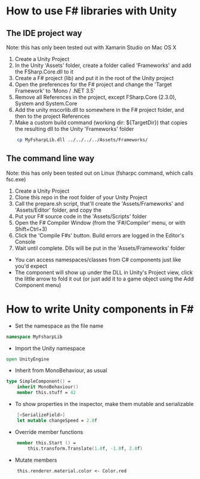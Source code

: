 How to use F# libraries with Unity
==================================

The IDE project way
-------------------

Note: this has only been tested out with Xamarin Studio on Mac OS X

1. Create a Unity Project
2. In the Unity 'Assets' folder, create a folder called 'Frameworks' and add the FSharp.Core.dll to it
3. Create a F# project (lib) and put it in the root of the Unity project
4. Open the preferences for the F# project and change the 'Target Framework' to 'Mono / .NET 3.5'
5. Remove all References in the project, except FSharp.Core (2.3.0), System and System.Core
6. Add the unity mscorlib.dll to somewhere in the F# project folder, and then to the project References
7. Make a custom build command (working dir: ${TargetDir}) that copies the resulting dll to the Unity 'Frameworks' folder

```bash
    cp MyFsharpLib.dll ../../../../Assets/Frameworks/
```

The command line way
--------------------

Note: this has only been tested out on Linux (fsharpc command, which calls fsc.exe)

1. Create a Unity Project
2. Clone this repo in the root folder of your Unity Project
2. Call the prepare.sh script, that'll create the 'Assets/Frameworks' and 'Assets/Editor' folder, and copy the 
3. Put your F# source code in the 'Assets/Scripts' folder
4. Open the F# Compiler Window (from the 'F#/Compiler' menu, or with Shift+Ctrl+3)
5. Click the 'Compile F#s' button. Build errors are logged in the Editor's Console
6. Wait until complete. Dlls will be put in the 'Assets/Frameworks' folder


* You can access namespaces/classes from C# components just like you'd expect
* The component will show up under the DLL in Unity's Project view, click the little
arrow to fold it out (or just add it to a game object using the Add Component menu)

How to write Unity components in F#
===================================

* Set the namespace as the file name

```fsharp
namespace MyFsharpLib
```

* Import the Unity namespace

```fsharp
open UnityEngine
```

* Inherit from MonoBehaviour, as usual

```fsharp
type SimpleComponent() =
    inherit MonoBehaviour()
    member this.stuff = 42
```

* To show properties in the inspector, make them mutable and serializable

```fsharp
    [<SerializeField>]
    let mutable changeSpeed = 2.0f
```

* Override member functions

```fsharp
    member this.Start () = 
        this.transform.Translate(1.0f, -1.0f, 2.0f)
```

* Mutate members

```fsharp
    this.renderer.material.color <- Color.red
```

